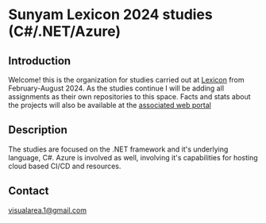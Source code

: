 # Sunyam Lexicon 2024 studies (C#/.NET/Azure)

## Introduction
Welcome!
this is the organization for studies carried out at [Lexicon](https://www.lexicon.se/IT-Solutions/SharePoint/Utbildningar/) from February-August 2024.
As the studies continue I will be adding all assignments as their own repositories to this space. Facts and stats about the projects will also be available at the [associated web portal](https://sunyam-lexicon-2024.github.io/web-portal)

## Description
The studies are focused on the .NET framework and it's underlying language, C#. Azure is involved as well, involving it's capabilities for hosting cloud based CI/CD and resources.

## Contact
[visualarea.1@gmail.com](mailto:visualarea.1@gmail.com)
